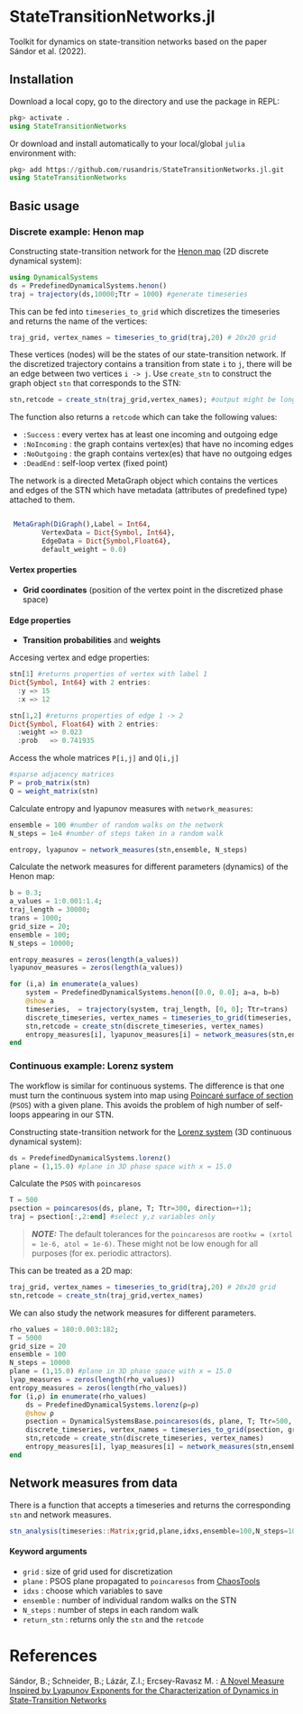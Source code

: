 # StateTransitionNetworks.jl
Toolkit for dynamics on state-transition networks based on the paper Sándor et al. (2022).


## Installation
Download a local copy, go to the directory and use the package in REPL:
```julia
pkg> activate .
using StateTransitionNetworks
```
Or download and install automatically to your local/global `julia` environment with:
```julia
pkg> add https://github.com/rusandris/StateTransitionNetworks.jl.git
using StateTransitionNetworks
```


## Basic usage
### Discrete example: Henon map

Constructing state-transition network for the [Henon map](https://juliadynamics.github.io/DynamicalSystems.jl/dev/ds/predefined/#DynamicalSystemsBase.Systems.henon) (2D discrete dynamical system):
```julia
using DynamicalSystems
ds = PredefinedDynamicalSystems.henon()
traj = trajectory(ds,10000;Ttr = 1000) #generate timeseries
```
This can be fed into `timeseries_to_grid` which discretizes the timeseries and returns the name of the vertices:
```julia
traj_grid, vertex_names = timeseries_to_grid(traj,20) # 20x20 grid
```
These vertices (nodes) will be the states of our state-transition network. If the discretized trajectory contains a transition from state `i` to `j`, there will be an edge between two vertices `i -> j`.
Use `create_stn` to construct the graph object `stn` that corresponds to the STN:
```julia
stn,retcode = create_stn(traj_grid,vertex_names); #output might be long
```
The function also returns a `retcode` which can take the following values:
* `:Success` : every vertex has at least one incoming and outgoing edge
* `:NoIncoming` : the graph contains vertex(es) that have no incoming edges
* `:NoOutgoing` : the graph contains vertex(es) that have no outgoing edges
* `:DeadEnd` : self-loop vertex (fixed point)


The network is a directed MetaGraph object which contains the vertices and edges of the STN which have metadata (attributes of predefined type) attached to them.

```julia

 MetaGraph(DiGraph(),Label = Int64, 
		VertexData = Dict{Symbol, Int64}, 
		EdgeData = Dict{Symbol,Float64}, 
		default_weight = 0.0)
```

#### Vertex properties
* **Grid coordinates** (position of the vertex point in the discretized phase space) 
#### Edge properties 
* **Transition probabilities** and **weights**

Accesing vertex and edge properties:
```julia
stn[1] #returns properties of vertex with label 1
Dict{Symbol, Int64} with 2 entries:
  :y => 15
  :x => 12

stn[1,2] #returns properties of edge 1 -> 2
Dict{Symbol, Float64} with 2 entries:
  :weight => 0.023
  :prob   => 0.741935

```


Access the whole matrices `P[i,j]` and `Q[i,j]`
```julia
#sparse adjacency matrices 
P = prob_matrix(stn)
Q = weight_matrix(stn)
```

Calculate entropy and lyapunov measures with `network_measures`:
```julia
ensemble = 100 #number of random walks on the network
N_steps = 1e4 #number of steps taken in a random walk

entropy, lyapunov = network_measures(stn,ensemble, N_steps)
```



Calculate the network measures for different parameters (dynamics) of the Henon map:

```julia
b = 0.3;
a_values = 1:0.001:1.4;
traj_length = 30000;
trans = 1000;
grid_size = 20;
ensemble = 100;
N_steps = 10000;

entropy_measures = zeros(length(a_values))
lyapunov_measures = zeros(length(a_values))

for (i,a) in enumerate(a_values)
    system = PredefinedDynamicalSystems.henon([0.0, 0.0]; a=a, b=b)
    @show a
    timeseries,  = trajectory(system, traj_length, [0, 0]; Ttr=trans)
    discrete_timeseries, vertex_names = timeseries_to_grid(timeseries, grid_size);
    stn,retcode = create_stn(discrete_timeseries, vertex_names)
    entropy_measures[i], lyapunov_measures[i] = network_measures(stn,ensemble, N_steps)
end
```

### Continuous example: Lorenz system
The workflow is similar for continuous systems. The difference is that one must turn the continuous system into map using [Poincaré surface of section](https://juliadynamics.github.io/DynamicalSystems.jl/dev/chaos/orbitdiagram/#Poincar%C3%A9-Surface-of-Section) (`PSOS`) with a given plane. This avoids the problem of high number of self-loops appearing in our STN.

Constructing state-transition network for the [Lorenz system](https://juliadynamics.github.io/DynamicalSystems.jl/dev/ds/predefined/#DynamicalSystemsBase.Systems.lorenz) (3D continuous dynamical system):
```julia
ds = PredefinedDynamicalSystems.lorenz()
plane = (1,15.0) #plane in 3D phase space with x = 15.0
```
Calculate the `PSOS` with `poincaresos`

```julia
T = 500
psection = poincaresos(ds, plane, T; Ttr=300, direction=+1); 
traj = psection[:,2:end] #select y,z variables only
```

> **_NOTE:_** The default tolerances for the `poincaresos` are `rootkw = (xrtol = 1e-6, atol = 1e-6)`. These might not be low enough for all purposes (for ex. periodic attractors).

This can be treated as a 2D map:
```julia
traj_grid, vertex_names = timeseries_to_grid(traj,20) # 20x20 grid
stn,retcode = create_stn(traj_grid,vertex_names)
```
We can also study the network measures for different parameters. 
```julia
rho_values = 180:0.003:182;
T = 5000
grid_size = 20
ensemble = 100
N_steps = 10000
plane = (1,15.0) #plane in 3D phase space with x = 15.0
lyap_measures = zeros(length(rho_values))
entropy_measures = zeros(length(rho_values))
for (i,ρ) in enumerate(rho_values)
    ds = PredefinedDynamicalSystems.lorenz(ρ=ρ)
    @show ρ
    psection = DynamicalSystemsBase.poincaresos(ds, plane, T; Ttr=500, idxs = [2,3],direction=+1,rootkw = (xrtol = 1e-8, atol = 1e-8))
    discrete_timeseries, vertex_names = timeseries_to_grid(psection, grid_size)
    stn,retcode = create_stn(discrete_timeseries, vertex_names)
    entropy_measures[i], lyap_measures[i] = network_measures(stn,ensemble, N_steps)
end
```
## Network measures from data
There is a function that accepts a timeseries and returns the corresponding `stn` and network measures.
```julia
stn_analysis(timeseries::Matrix;grid,plane,idxs,ensemble=100,N_steps=1000,return_stn=false)
```

#### Keyword arguments
* `grid` : size of grid used for discretization 
* `plane` : PSOS plane propagated to `poincaresos` from [ChaosTools](https://github.com/JuliaDynamics/ChaosTools.jl)
* `idxs` : choose which variables to save
* `ensemble` : number of individual random walks on the STN
* `N_steps` : number of steps in each random walk
* `return_stn` : returns only the `stn` and the `retcode`






# References
Sándor, B.; Schneider, B.; Lázár, Z.I.; Ercsey-Ravasz M. : [A Novel Measure Inspired by Lyapunov Exponents for the Characterization of Dynamics in State-Transition Networks](https://www.mdpi.com/1099-4300/23/1/103)
